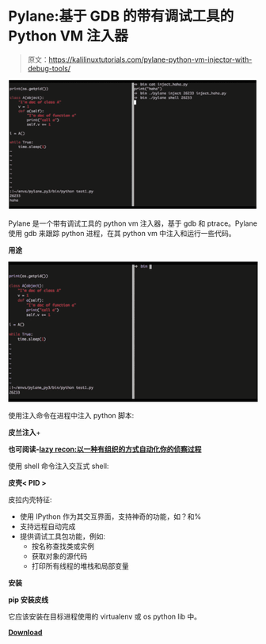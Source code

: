 # Pylane:基于 GDB 的带有调试工具的 Python VM 注入器

> 原文：<https://kalilinuxtutorials.com/pylane-python-vm-injector-with-debug-tools/>

[![Pylane : An Python VM Injector With Debug Tools, Based On GDB](img/71b09b756c8bad6fe75766489ff39a11.png "Pylane : An Python VM Injector With Debug Tools, Based On GDB")](https://1.bp.blogspot.com/-Efc9fd1jP-U/XgSZTKM_YCI/AAAAAAAAEIw/OlR9KMpyNXgKit3ys5UK1qG06mFJY8v3gCLcBGAsYHQ/s1600/PY%25281%2529.png)

Pylane 是一个带有调试工具的 python vm 注入器，基于 gdb 和 ptrace。Pylane 使用 gdb 来跟踪 python 进程，在其 python vm 中注入和运行一些代码。

**用途**

![](img/8fcc84bc4f9225febca32e828d62b420.png)

使用注入命令在进程中注入 python 脚本:

**皮兰注入<PID><YOUR _ PYTHON _ FILE>**+

**也可阅读-[lazy recon:以一种有组织的方式自动化你的侦察过程](https://kalilinuxtutorials.com/lazyrecon-automate-your-reconnaissance-process/)**

使用 shell 命令注入交互式 shell:

**皮壳< PID >**

皮拉内壳特征:

*   使用 IPython 作为其交互界面，支持神奇的功能，如？和%
*   支持远程自动完成
*   提供调试工具包功能，例如:
    *   按名称查找类或实例
    *   获取对象的源代码
    *   打印所有线程的堆栈和局部变量

**安装**

**pip 安装皮线**

它应该安装在目标进程使用的 virtualenv 或 os python lib 中。

[**Download**](https://github.com/NtesEyes/pylane)
